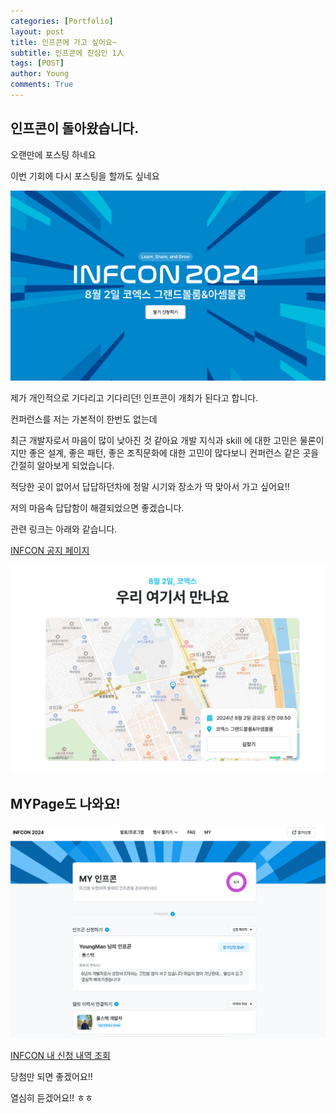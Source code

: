```yaml
---
categories: [Portfolio]
layout: post
title: 인프콘에 가고 싶어요~
subtitle: 인프콘에 진심인 1人
tags: [POST]
author: Young
comments: True
---
```


## 인프콘이 돌아왔습니다.

오랜만에 포스팅 하네요

이번 기회에 다시 포스팅을 할까도 싶네요

![alt text](/assets/img/infcon/image.png)

제가 개인적으로 기다리고 기다리던! 인프콘이 개최가 된다고 합니다.

컨퍼런스를 저는 가본적이 한번도 없는데

최근 개발자로서 마음이 많이 낮아진 것 같아요 
개발 지식과 skill 에 대한 고민은 물론이지만
좋은 설계, 좋은 패턴, 좋은 조직문화에 대한 고민이 많다보니 
컨퍼런스 같은 곳을 간절히 알아보게 되었습니다.

적당한 곳이 없어서 답답하던차에 
정말 시기와 장소가 딱 맞아서 가고 싶어요!!

저의 마음속 답답함이 해결되었으면 좋겠습니다.

관련 링크는 아래와 같습니다.


[INFCON 공지 페이지](https://www.inflearn.com/conf/infcon-2024/)


![alt text](/assets/img/infcon/image2.png)

## MYPage도 나와요!


![alt text](/assets/img/infcon/image3.png)

[INFCON 내 신청 내역 조회](https://www.inflearn.com/conf/infcon-2024/mypage/)

당첨만 되면 좋겠어요!!

열심히 듣겠어요!! ㅎㅎ